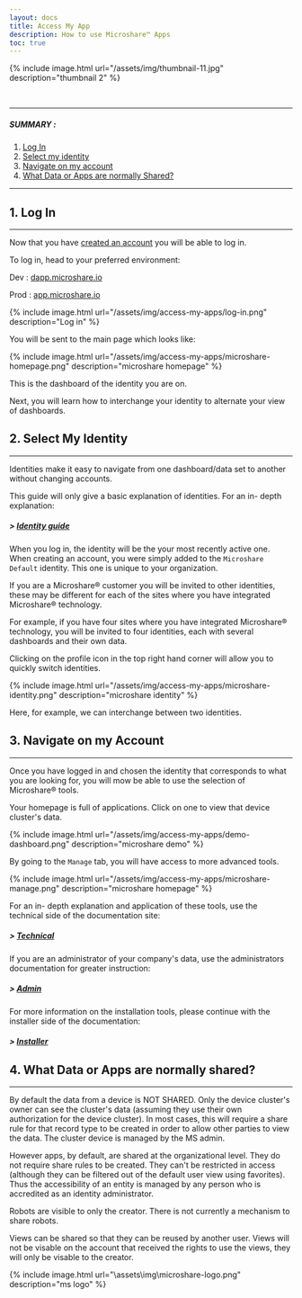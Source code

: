 ```yaml
---
layout: docs
title: Access My App
description: How to use Microshare™ Apps
toc: true
---
```






{% include image.html url="/assets/img/thumbnail-11.jpg" description="thumbnail 2" %}

<br>

---------------------------------------

##### SUMMARY : 

1. [Log In](./#1-log-in)
2. [Select my identity](./#2-select-my-identity)
3. [Navigate on my account](./#3-navigate-on-my-account)
4. [What Data or Apps are normally Shared?](./#4-what-data-or-apps-are-normally-shared)

---------------------------------------


## 1. Log In
---------------------------------------

Now that you have [created an account](../create-an-account) you will be able to log in.

To log in, head to your preferred environment: 

Dev : [dapp.microshare.io](https://dapp.microshare.io/login)

Prod : [app.microshare.io](https://app.microshare.io/login)

{% include image.html url="/assets/img/access-my-apps/log-in.png" description="Log in" %}

You will be sent to the main page which looks like: 

{% include image.html url="/assets/img/access-my-apps/microshare-homepage.png" description="microshare homepage" %}

This is the dashboard of the identity you are on. 

Next, you will learn how to interchange your identity to alternate your view of dashboards. 

## 2. Select My Identity
---------------------------------------

Identities make it easy to navigate from one dashboard/data set to another without changing accounts. 

This guide will only give a basic explanation of identities. For an in- depth explanation:

##### > [Identity guide](../../../technical/microshare-platform-advanced/identity-guide)

When you log in, the identity will be the your most recently active one. 
When creating an account, you were simply added to the `Microshare Default` identity. This one is unique to your organization. 

If you are a Microshare® customer you will be invited to other identities, these may be different for each of the sites where you have integrated Microshare® technology. 

For example, if you have four sites where you have integrated Microshare® technology, you will be invited to four identities, each with several dashboards and their own data.

Clicking on the profile icon in the top right hand corner will allow you to quickly switch identities.  

{% include image.html url="/assets/img/access-my-apps/microshare-identity.png" description="microshare identity" %}

Here, for example, we can interchange between two identities.


## 3. Navigate on my Account
---------------------------------------

Once you have logged in and chosen the identity that corresponds to what you are looking for, you will mow be able to use the selection of Microshare® tools. 

Your homepage is full of applications. Click on one to view that device cluster's data.

{% include image.html url="/assets/img/access-my-apps/demo-dashboard.png" description="microshare demo" %}

By going to the `Manage` tab, you will have access to more advanced tools.  

{% include image.html url="/assets/img/access-my-apps/microshare-manage.png" description="microshare homepage" %}

For an in- depth explanation and application of these tools, use the technical side of the documentation site:

##### > [Technical](../../../technical/quick-start/overview)

If you are an administrator of your company's data, use the administrators documentation for greater instruction: 

##### > [Admin](/docs/2/admin/admin-management/overview/)

For more information on the installation tools, please continue with the installer side of the documentation: 

##### > [Installer](/docs/2/installer/quick-start/overview/)


## 4. What Data or Apps are normally shared?
---------------------------------------

By default the data from a device is NOT SHARED. Only the device cluster's owner can see the cluster's data (assuming they use their own authorization for the device cluster). In most cases, this will require a share rule for that record type to be created in order to allow other parties to view the data. The cluster device is managed by the MS admin.

However apps, by default, are shared at the organizational level. They do not require share rules to be created. They can't be restricted in access (although they can be filtered out of the default user view using favorites). Thus the accessibility of an entity is managed by any person who is accredited as an identity administrator.

Robots are visible to only the creator. There is not currently a mechanism to share robots. 

Views can be shared so that they can be reused by another user. Views will not be visable on the account that received the rights to use the views, they will only be visable to the creator. 

{% include image.html url="\assets\img\microshare-logo.png"  description="ms logo" %}
